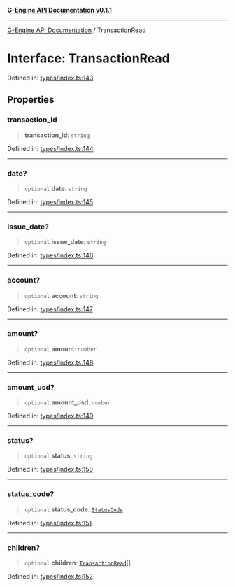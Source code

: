 [**G-Engine API Documentation v0.1.1**](../README.md)

***

[G-Engine API Documentation](../globals.md) / TransactionRead

# Interface: TransactionRead

Defined in: [types/index.ts:143](https://github.com/yakoshiq/g-engine-nodejs-lib/blob/63328d85b5989256f3bd1f6ff7feb24d5e5a10a6/src/types/index.ts#L143)

## Properties

### transaction\_id

> **transaction\_id**: `string`

Defined in: [types/index.ts:144](https://github.com/yakoshiq/g-engine-nodejs-lib/blob/63328d85b5989256f3bd1f6ff7feb24d5e5a10a6/src/types/index.ts#L144)

***

### date?

> `optional` **date**: `string`

Defined in: [types/index.ts:145](https://github.com/yakoshiq/g-engine-nodejs-lib/blob/63328d85b5989256f3bd1f6ff7feb24d5e5a10a6/src/types/index.ts#L145)

***

### issue\_date?

> `optional` **issue\_date**: `string`

Defined in: [types/index.ts:146](https://github.com/yakoshiq/g-engine-nodejs-lib/blob/63328d85b5989256f3bd1f6ff7feb24d5e5a10a6/src/types/index.ts#L146)

***

### account?

> `optional` **account**: `string`

Defined in: [types/index.ts:147](https://github.com/yakoshiq/g-engine-nodejs-lib/blob/63328d85b5989256f3bd1f6ff7feb24d5e5a10a6/src/types/index.ts#L147)

***

### amount?

> `optional` **amount**: `number`

Defined in: [types/index.ts:148](https://github.com/yakoshiq/g-engine-nodejs-lib/blob/63328d85b5989256f3bd1f6ff7feb24d5e5a10a6/src/types/index.ts#L148)

***

### amount\_usd?

> `optional` **amount\_usd**: `number`

Defined in: [types/index.ts:149](https://github.com/yakoshiq/g-engine-nodejs-lib/blob/63328d85b5989256f3bd1f6ff7feb24d5e5a10a6/src/types/index.ts#L149)

***

### status?

> `optional` **status**: `string`

Defined in: [types/index.ts:150](https://github.com/yakoshiq/g-engine-nodejs-lib/blob/63328d85b5989256f3bd1f6ff7feb24d5e5a10a6/src/types/index.ts#L150)

***

### status\_code?

> `optional` **status\_code**: [`StatusCode`](../enumerations/StatusCode.md)

Defined in: [types/index.ts:151](https://github.com/yakoshiq/g-engine-nodejs-lib/blob/63328d85b5989256f3bd1f6ff7feb24d5e5a10a6/src/types/index.ts#L151)

***

### children?

> `optional` **children**: [`TransactionRead`](TransactionRead.md)[]

Defined in: [types/index.ts:152](https://github.com/yakoshiq/g-engine-nodejs-lib/blob/63328d85b5989256f3bd1f6ff7feb24d5e5a10a6/src/types/index.ts#L152)
